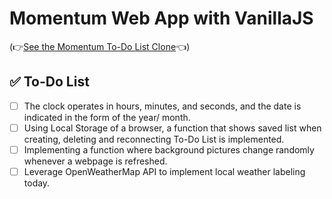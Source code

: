 # Momentum Web App with VanillaJS
 (👉[See the Momentum To-Do List Clone](https://kimhscom.github.io/momentum-js/)👈)

## ✅ To-Do List
- [ ] The clock operates in hours, minutes, and seconds, and the date is indicated in the form of the year/ month.
- [ ] Using Local Storage of a browser, a function that shows saved list when creating, deleting and reconnecting To-Do List is implemented.
- [ ] Implementing a function where background pictures change randomly whenever a webpage is refreshed.
- [ ] Leverage OpenWeatherMap API to implement local weather labeling today.